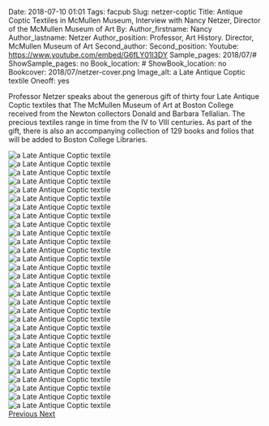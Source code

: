 Date: 2018-07-10 01:01
Tags: facpub
Slug: netzer-coptic
Title: Antique Coptic Textiles in McMullen Museum, Interview with Nancy Netzer, Director of the McMullen Museum of Art
By: 
Author_firstname: Nancy 
Author_lastname: Netzer
Author_position: Professor, Art History. Director, McMullen Museum of Art
Second_author:
Second_position:
Youtube: https://www.youtube.com/embed/G6fLY01l3DY
Sample_pages: 2018/07/#
ShowSample_pages: no
Book_location: #
ShowBook_location: no
Bookcover: 2018/07/netzer-cover.png
Image_alt: a Late Antique Coptic textile
Oneoff: yes

Professor Netzer ​speaks about ​the generous gift of thirty four Late Antique Coptic textiles ​that ​The McMullen Museum of Art at Boston College received ​from ​the Newton collectors Donald and Barbara Tellalian. The ​precious ​textiles range in time from the IV to VIII centuries. As part of the gift, there is also an accompanying collection of 129 books and folios that will be added to Boston College Libraries.

<div id="myCarousel" class="carousel slide" data-ride="carousel">
  <!-- Indicators -->

<!-- Wrapper for slides -->
  <div class="carousel-inner">
    <div class="item  active">
      <img src="https://library.bc.edu/theme/img/facpub/2018/07/netzer/netzer01.jpg" alt="a Late Antique Coptic textile">
    </div>
        <div class="item">
      <img src="https://library.bc.edu/theme/img/facpub/2018/07/netzer/netzer02.jpg" alt="a Late Antique Coptic textile">
    </div>
        <div class="item">
      <img src="https://library.bc.edu/theme/img/facpub/2018/07/netzer/netzer03.jpg" alt="a Late Antique Coptic textile">
    </div>
        <div class="item">
      <img src="https://library.bc.edu/theme/img/facpub/2018/07/netzer/netzer04.jpg" alt="a Late Antique Coptic textile">
    </div>
        <div class="item">
      <img src="https://library.bc.edu/theme/img/facpub/2018/07/netzer/netzer05.jpg" alt="a Late Antique Coptic textile">
    </div>
        <div class="item">
      <img src="https://library.bc.edu/theme/img/facpub/2018/07/netzer/netzer06.jpg" alt="a Late Antique Coptic textile">
    </div>
        <div class="item">
      <img src="https://library.bc.edu/theme/img/facpub/2018/07/netzer/netzer07.jpg" alt="a Late Antique Coptic textile">
    </div>
        <div class="item">
      <img src="https://library.bc.edu/theme/img/facpub/2018/07/netzer/netzer08.jpg" alt="a Late Antique Coptic textile">
    </div>
        <div class="item">
      <img src="https://library.bc.edu/theme/img/facpub/2018/07/netzer/netzer09.jpg" alt="a Late Antique Coptic textile">
    </div>
    <div class="item">
      <img src="https://library.bc.edu/theme/img/facpub/2018/07/netzer/netzer10.jpg" alt="a Late Antique Coptic textile">
    </div>
    <div class="item">
      <img src="https://library.bc.edu/theme/img/facpub/2018/07/netzer/netzer11.jpg" alt="a Late Antique Coptic textile">
    </div>
    <div class="item">
      <img src="https://library.bc.edu/theme/img/facpub/2018/07/netzer/netzer12.jpg" alt="a Late Antique Coptic textile">
    </div>
        <div class="item">
      <img src="https://library.bc.edu/theme/img/facpub/2018/07/netzer/netzer13.jpg" alt="a Late Antique Coptic textile">
    </div>
        <div class="item">
      <img src="https://library.bc.edu/theme/img/facpub/2018/07/netzer/netzer14.jpg" alt="a Late Antique Coptic textile">
    </div>
        <div class="item">
      <img src="https://library.bc.edu/theme/img/facpub/2018/07/netzer/netzer15.jpg" alt="a Late Antique Coptic textile">
    </div>
        <div class="item">
      <img src="https://library.bc.edu/theme/img/facpub/2018/07/netzer/netzer16.jpg" alt="a Late Antique Coptic textile">
    </div>
        <div class="item">
      <img src="https://library.bc.edu/theme/img/facpub/2018/07/netzer/netzer17.jpg" alt="a Late Antique Coptic textile">
    </div>
        <div class="item">
      <img src="https://library.bc.edu/theme/img/facpub/2018/07/netzer/netzer18.jpg" alt="a Late Antique Coptic textile">
    </div>
        <div class="item">
      <img src="https://library.bc.edu/theme/img/facpub/2018/07/netzer/netzer19.jpg" alt="a Late Antique Coptic textile">
    </div>
        <div class="item">
      <img src="https://library.bc.edu/theme/img/facpub/2018/07/netzer/netzer20.jpg" alt="a Late Antique Coptic textile">
    </div>    
        <div class="item">
      <img src="https://library.bc.edu/theme/img/facpub/2018/07/netzer/netzer21.jpg" alt="a Late Antique Coptic textile">
    </div>    
            <div class="item">
      <img src="https://library.bc.edu/theme/img/facpub/2018/07/netzer/netzer22.jpg" alt="a Late Antique Coptic textile">
    </div>    
            <div class="item">
      <img src="https://library.bc.edu/theme/img/facpub/2018/07/netzer/netzer23.jpg" alt="a Late Antique Coptic textile">
    </div>    
            <div class="item">
      <img src="https://library.bc.edu/theme/img/facpub/2018/07/netzer/netzer24.jpg" alt="a Late Antique Coptic textile">
    </div>    
            <div class="item">
      <img src="https://library.bc.edu/theme/img/facpub/2018/07/netzer/netzer25.jpg" alt="a Late Antique Coptic textile">
    </div>    
            <div class="item">
      <img src="https://library.bc.edu/theme/img/facpub/2018/07/netzer/netzer26.jpg" alt="a Late Antique Coptic textile">
    </div>    
            <div class="item">
      <img src="https://library.bc.edu/theme/img/facpub/2018/07/netzer/netzer27.jpg" alt="a Late Antique Coptic textile">
    </div>    
            <div class="item">
      <img src="https://library.bc.edu/theme/img/facpub/2018/07/netzer/netzer28.jpg" alt="a Late Antique Coptic textile">
    </div>    
            <div class="item">
      <img src="https://library.bc.edu/theme/img/facpub/2018/07/netzer/netzer29.jpg" alt="a Late Antique Coptic textile">
    </div>    
            <div class="item">
      <img src="https://library.bc.edu/theme/img/facpub/2018/07/netzer/netzer30.jpg" alt="a Late Antique Coptic textile">
    </div>    


  </div>

  <!-- Left and right controls -->
  <a class="left carousel-control" href="#myCarousel" data-slide="prev">
    <span class="glyphicon glyphicon-chevron-left"></span>
    <span class="sr-only">Previous</span>
  </a>
  <a class="right carousel-control" href="#myCarousel" data-slide="next">
    <span class="glyphicon glyphicon-chevron-right"></span>
    <span class="sr-only">Next</span>
  </a>
</div>

<style>
#myCarousel {
	max-height: 600px;
	max-width: 600px; 
}
.carousel-inner {
	max-height: 600px;
	max-width: 600px; 
}
</style>

<!-- UNHIDE IF NEEDED 
<em>View a <a href="https://library.bc.edu/theme/img/facpub/2018/XX/NAME-guide.pdf">guide of selected resources (PDF)</a> on this topic available through the Libraries. </em>
-->